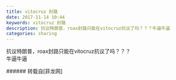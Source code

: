 ```yaml
---
title: vitocruz 封路
date: 2017-11-14 10:44
keywords: vitocruz 封路
description: 抗议特朗普，roax封路只能在vitocruz抗议了吗？？？牛逼牛逼
categories: sharing
---
```

<td class="t_f" id="postmessage_977660">

<img alt="" border="0" class="zoom" data-cf-modified-c964f2484eeb4abff148f691-="" file="http://www.flw.ph/data/appbyme/upload/image/201711/14/xos7OMDULTiQ.jpg" id="aimg_zx3Sx" lazyloadthumb="1" onclick="" onmouseover="" src="http://www.flw.ph/data/appbyme/upload/image/201711/14/xos7OMDULTiQ.jpg"/><br/>
<img alt="" border="0" class="zoom" data-cf-modified-c964f2484eeb4abff148f691-="" file="http://www.flw.ph/data/appbyme/upload/image/201711/14/ln5To2T5ltIB.jpg" id="aimg_pnQo1" lazyloadthumb="1" onclick="" onmouseover="" src="http://www.flw.ph/data/appbyme/upload/image/201711/14/ln5To2T5ltIB.jpg"/><br/>
抗议特朗普，roax封路只能在vitocruz抗议了吗？？？<br/>
牛逼牛逼<br/>
</td>
###### 转载自[菲龙网]
